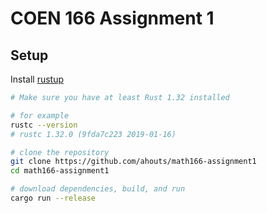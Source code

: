 # COEN 166 Assignment 1

## Setup

Install [rustup](https://rustup.rs/)

```bash
# Make sure you have at least Rust 1.32 installed

# for example
rustc --version
# rustc 1.32.0 (9fda7c223 2019-01-16)

# clone the repository
git clone https://github.com/ahouts/math166-assignment1
cd math166-assignment1

# download dependencies, build, and run
cargo run --release
```
